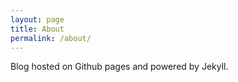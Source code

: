 ```yaml
---
layout: page
title: About
permalink: /about/
---
```


Blog hosted on Github pages and powered by Jekyll.
